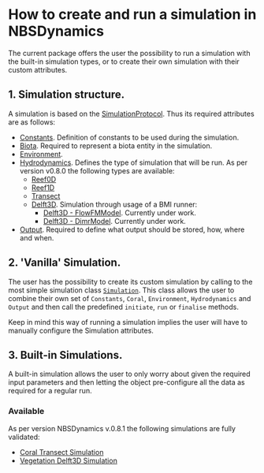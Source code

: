 # How to create and run a simulation in NBSDynamics

The current package offers the user the possibility to run a simulation with the built-in simulation types, or to create their own simulation with their custom attributes.

## 1. Simulation structure.
A simulation is based on the [SimulationProtocol](../../reference/core/simulation/simulation/#simulation-protocol). Thus its required attributes are as follows:

* [Constants](../../reference/core/common/common/#constants). Definition of constants to be used during the simulation.
* [Biota](../../reference/core/biota/#biota-model). Required to represent a biota entity in the simulation.
* [Environment](../../reference/core/common/common/#environment).
* [Hydrodynamics](../../reference/core/hydrodynamics/hydromodels/). Defines the type of simulation that will be run. As per version v0.8.0 the following types are available:
    * [Reef0D](../../reference/core/hydrodynamics/hydromodels/#reef-0d)
    * [Reef1D](../../reference/core/hydrodynamics/hydromodels/#reef-1d)
    * [Transect](../../reference/core/hydrodynamics/hydromodels/#transect)
    * [Delft3D](../../reference/core/hydrodynamics/hydromodels/#delft3d). Simulation through usage of a BMI runner:
        * [Delft3D - FlowFMModel](../../reference/core/hydrodynamics/hydromodels/#src.core.hydrodynamics.delft3d.FlowFmModel). Currently under work.
        * [Delft3D - DimrModel](../../reference/core/hydrodynamics/hydromodels/#src.core.hydrodynamics.delft3d.DimrModel). Currently under work.
* [Output](../../reference/core/output/output/#wrapper). Required to define what output should be stored, how, where and when.

## 2. 'Vanilla' Simulation.
The user has the possibility to create its custom simulation by calling to the most simple simulation class [`Simulation`](../../reference/core/simulation/simulation/#src.core.simulation.base_simulation.Simulation). This class allows the user to combine their own set of `Constants`, `Coral`, `Environment`, `Hydrodynamics` and `Output` and then call the predefined `initiate`, `run` or `finalise` methods.

Keep in mind this way of running a simulation implies the user will have to manually configure the Simulation attributes.

## 3. Built-in Simulations.
A built-in simulation allows the user to only worry about given the required input parameters and then letting the object pre-configure all the data as required for a regular run.

### Available
As per version NBSDynamics v.0.8.1 the following simulations are fully validated:

* [Coral Transect Simulation](../../guides/run_simulation_coral/#coral-transect-simulation)
* [Vegetation Delft3D Simulation](../../guides/run_simulation_veg/#coral-transect-simulation)
